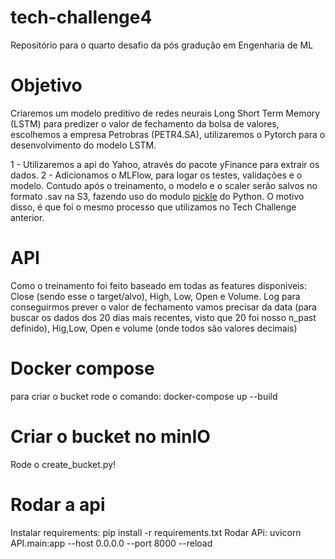 # tech-challenge4

Repositório para o quarto desafio da pós gradução em Engenharia de ML

# Objetivo

Criaremos um modelo preditivo de redes neurais Long Short Term Memory (LSTM) para predizer o valor de fechamento da bolsa de valores, escolhemos a empresa Petrobras (PETR4.SA), utilizaremos o Pytorch para o desenvolvimento do modelo LSTM.

1 - Utilizaremos a api do Yahoo, através do pacote yFinance para extrair os dados.
2 - Adicionamos o MLFlow, para logar os testes, validações e o modelo. Contudo após o treinamento, o modelo e o scaler serão salvos no formato .sav na S3, fazendo uso do modulo [pickle](https://docs.python.org/3/library/pickle.html#module-pickle) do Python. O motivo disso, é que foi o mesmo processo que utilizamos no Tech Challenge anterior.

# API

Como o treinamento foi feito baseado em todas as features disponiveis: Close (sendo esse o target/alvo), High, Low, Open e Volume.
Log para conseguirmos prever o valor de fechamento vamos precisar da data (para buscar os dados dos 20 dias mais recentes, visto que 20 foi nosso n_past definido), Hig,Low, Open e volume (onde todos são valores decimais)

# Docker compose

para criar o bucket rode o comando: docker-compose up --build

# Criar o bucket no minIO

Rode o create_bucket.py!

# Rodar a api

Instalar requirements: pip install -r requirements.txt
Rodar APi: uvicorn API.main:app --host 0.0.0.0 --port 8000 --reload
